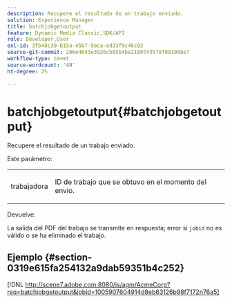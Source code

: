 ```yaml
---
description: Recupere el resultado de un trabajo enviado.
solution: Experience Manager
title: batchjobgetoutput
feature: Dynamic Media Classic,SDK/API
role: Developer,User
exl-id: 3fb48c39-b15a-45b7-9aca-ed33f9c46c93
source-git-commit: 206e4643e3926cb85b4be2189743578f88180be7
workflow-type: tm+mt
source-wordcount: '49'
ht-degree: 2%

---
```


# batchjobgetoutput{#batchjobgetoutput}

Recupere el resultado de un trabajo enviado.

Este parámetro:

<table id="simpletable_D8AA325968AD4FAEA7B214F0CBBF3F08"> 
 <tr class="strow"> 
  <td class="stentry"> <p> <span class="codeph"> trabajadora </span> </p> </td> 
  <td class="stentry"> <p>ID de trabajo que se obtuvo en el momento del envío. </p> </td> 
 </tr> 
</table>

Devuelve:

La salida del PDF del trabajo se transmite en respuesta; error si `jobid` no es válido o se ha eliminado el trabajo.

## Ejemplo {#section-0319e615fa254132a9dab59351b4c252}

[!DNL http://scene7.adobe.com:8080/is/agm/AcmeCorp?req=batchjobgetoutput&jobid=1005907604914d8eb63126b98f7172n76a5]
